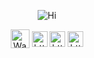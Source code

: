 <p align="center"><img src="https://wasi0013.files.wordpress.com/2022/06/wasi0013.gif" alt="Hi"> </p>
<p align="center">
  <a href="https://wasi0013.com/blog" target="blank"><img align="center" src="https://wasi0013.files.wordpress.com/2022/01/wasi0013_logo.png?w=1313" alt="Wasi" height="30" width="30" /></a>
  <a href="https://twitter.com/wasi0013" target="blank"><img align="center" src="https://simpleicons.org/icons/x.svg" alt="https://twitter.com/wasi0013" height="25" width="25" /></a>
  <a href="https://linkedin.com/in/wasi0013" target="blank"><img align="center" src="https://simpleicons.org/icons/linkedin.svg" alt="https://linkedin.com/in/wasi0013" height="25" width="25" /></a>
  <a href="https://fb.com/WasiMohammedAbdullah" target="blank"><img align="center" src="https://simpleicons.org/icons/facebook.svg" alt="https://fb.com/WasiMohammedAbdullah" height="25" width="25" /></a>
</p>
